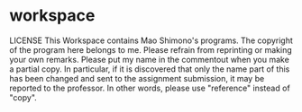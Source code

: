 # workspace
LICENSE
This Workspace contains Mao Shimono's programs.
The copyright of the program here belongs to me.
Please refrain from reprinting or making your own remarks.
Please put my name in the commentout when you make a partial copy.
In particular, if it is discovered that only the name part of this has been changed and sent to the assignment submission, it may be reported to the professor.
In other words, please use "reference" instead of "copy".
